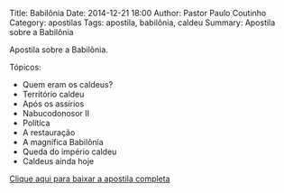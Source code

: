 Title: Babilônia
Date: 2014-12-21 18:00
Author: Pastor Paulo Coutinho
Category: apostilas
Tags: apostila, babilônia, caldeu
Summary: Apostila sobre a Babilônia

Apostila sobre a Babilônia.

Tópicos:

- Quem eram os caldeus?
- Território caldeu
- Após os assírios
- Nabucodonosor II
- Política
- A restauração
- A magnífica Babilônia
- Queda do império caldeu
- Caldeus ainda hoje


[Clique aqui para baixar a apostila completa](https://www.dropbox.com/s/r1gkcuv41hn9r95/Babil%C3%B4nia.pdf?dl=1)